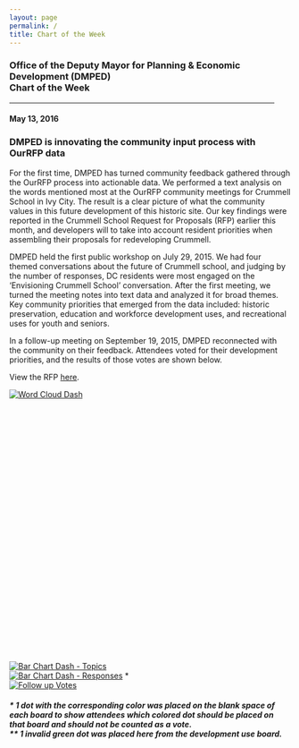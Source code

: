```yaml
---
layout: page
permalink: /
title: Chart of the Week
---
```


<h3>
Office of the Deputy Mayor for Planning & Economic Development (DMPED) <br/> Chart of the Week
</h3>

<hr style="width: 475px; margin:1em 0">

<h4>May 13, 2016</h4>
<h3>DMPED is innovating the community input process with OurRFP data</h3>

For the first time, DMPED has turned community feedback gathered through the OurRFP process into actionable data. We performed a text analysis on the words mentioned most at the OurRFP community meetings for Crummell School in Ivy City. The result is a clear picture of what the community values in this future development of this historic site. Our key findings were reported in the Crummell School Request for Proposals (RFP) earlier this month, and developers will to take into account resident priorities when assembling their proposals for redeveloping Crummell. 

DMPED held the first public workshop on July 29, 2015. We had four themed conversations about the future of Crummell school, and judging by the number of responses, DC residents were most engaged on the ‘Envisioning Crummell School’ conversation. After the first meeting, we turned the meeting notes into text data and analyzed it for broad themes. Key community priorities that emerged from the data included: historic preservation, education and workforce development uses, and recreational uses for youth and seniors. 

In a follow-up meeting on September 19, 2015, DMPED reconnected with the community on their feedback. Attendees voted for their development priorities, and the results of those votes are shown below.

View the RFP <a href="http://dmped.dc.gov/page/OURRFP_CrummellSchool" target="_blank">here</a>.

<script type='text/javascript' src='https://public.tableau.com/javascripts/api/viz_v1.js'></script><div class='tableauPlaceholder' style='width: 554px; height: 469px;'><noscript><a href='#'><img alt='Word Cloud Dash ' src='https:&#47;&#47;public.tableau.com&#47;static&#47;images&#47;Cr&#47;CrummellWordCloud&#47;WordCloudDash&#47;1_rss.png' style='border: none' /></a></noscript><object class='tableauViz' width='554' height='469' style='display:none;'><param name='host_url' value='https%3A%2F%2Fpublic.tableau.com%2F' /> <param name='site_root' value='' /><param name='name' value='CrummellWordCloud&#47;WordCloudDash' /><param name='tabs' value='no' /><param name='toolbar' value='yes' /><param name='static_image' value='https:&#47;&#47;public.tableau.com&#47;static&#47;images&#47;Cr&#47;CrummellWordCloud&#47;WordCloudDash&#47;1.png' /> <param name='animate_transition' value='yes' /><param name='display_static_image' value='yes' /><param name='display_spinner' value='yes' /><param name='display_overlay' value='yes' /><param name='display_count' value='yes' /><param name='showTabs' value='y' /></object></div>
<br>
<noscript><a href='#'><img alt='Bar Chart Dash - Topics ' src='https:&#47;&#47;public.tableau.com&#47;static&#47;images&#47;Cr&#47;CrummellResponsesbyConversation&#47;BarChartDash-Topics&#47;1_rss.png' style='border: none' /></a></noscript><object class='tableauViz' width='554' height='669' style='display:none;'><param name='host_url' value='https%3A%2F%2Fpublic.tableau.com%2F' /> <param name='site_root' value='' /><param name='name' value='CrummellResponsesbyConversation&#47;BarChartDash-Topics' /><param name='tabs' value='no' /><param name='toolbar' value='yes' /><param name='static_image' value='https:&#47;&#47;public.tableau.com&#47;static&#47;images&#47;Cr&#47;CrummellResponsesbyConversation&#47;BarChartDash-Topics&#47;1.png' /> <param name='animate_transition' value='yes' /><param name='display_static_image' value='yes' /><param name='display_spinner' value='yes' /><param name='display_overlay' value='yes' /><param name='display_count' value='yes' /><param name='showTabs' value='y' /></object>
<br>
<noscript><a href='#'><img alt='Bar Chart Dash - Responses ' src='https:&#47;&#47;public.tableau.com&#47;static&#47;images&#47;Cr&#47;CrummellResponsesbyTheme&#47;BarChartDash-Responses&#47;1_rss.png' style='border: none' /></a></noscript><object class='tableauViz' width='554' height='769' style='display:none;'><param name='host_url' value='https%3A%2F%2Fpublic.tableau.com%2F' /> <param name='site_root' value='' /><param name='name' value='CrummellResponsesbyTheme&#47;BarChartDash-Responses' /><param name='tabs' value='no' /><param name='toolbar' value='yes' /><param name='static_image' value='https:&#47;&#47;public.tableau.com&#47;static&#47;images&#47;Cr&#47;CrummellResponsesbyTheme&#47;BarChartDash-Responses&#47;1.png' /> <param name='animate_transition' value='yes' /><param name='display_static_image' value='yes' /><param name='display_spinner' value='yes' /><param name='display_overlay' value='yes' /><param name='display_count' value='yes' /><param name='showTabs' value='y' /></object>
*
<br>
<noscript><a href='#'><img alt='Follow up Votes ' src='https:&#47;&#47;public.tableau.com&#47;static&#47;images&#47;Cr&#47;CrummellFollow-upVotes&#47;FollowupVotes&#47;1_rss.png' style='border: none' /></a></noscript><object class='tableauViz' width='554' height='719' style='display:none;'><param name='host_url' value='https%3A%2F%2Fpublic.tableau.com%2F' /> <param name='site_root' value='' /><param name='name' value='CrummellFollow-upVotes&#47;FollowupVotes' /><param name='tabs' value='no' /><param name='toolbar' value='yes' /><param name='static_image' value='https:&#47;&#47;public.tableau.com&#47;static&#47;images&#47;Cr&#47;CrummellFollow-upVotes&#47;FollowupVotes&#47;1.png' /> <param name='animate_transition' value='yes' /><param name='display_static_image' value='yes' /><param name='display_spinner' value='yes' /><param name='display_overlay' value='yes' /><param name='display_count' value='yes' /><param name='showTabs' value='y' /></object>
<h5> 
	* 1 dot with the corresponding color was placed on the blank space of each board to show attendees which colored dot should be placed on that board and should not be counted as a vote. <br>
	** 1 invalid green dot was placed here from the development use board.
</h5>



